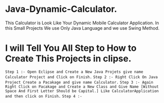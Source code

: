 # Java-Dynamic-Calculator.
This Calculator is Look Like Your Dynamic Mobile Calculator Application. In this Small Projects We use Only Java Language and we use Swing Method.
# I will Tell You All Step to How to Create This Projects in clipse.
`Step 1 :- Open Eclipse and Create a New Java Projets give name Calculator Project and Click on Finish.`
`Step 2 :- Right Click On Java Project Create a Pacakage and give name Calculator.`
`Step 3 :- Again Right Click on Pacakage and Create a New Class and Give Name [Without Space And First Letter Should be Capital.] Like CalculatorApplication and then click on Finish.`
`Step 4 :- `
